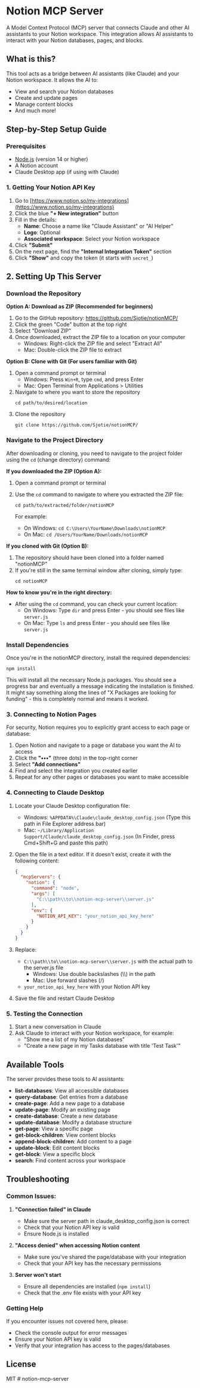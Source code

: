 # Notion MCP Server

A Model Context Protocol (MCP) server that connects Claude and other AI assistants to your Notion workspace. This integration allows AI assistants to interact with your Notion databases, pages, and blocks.

## What is this?

This tool acts as a bridge between AI assistants (like Claude) and your Notion workspace. It allows the AI to:
- View and search your Notion databases
- Create and update pages
- Manage content blocks
- And much more!

## Step-by-Step Setup Guide

### Prerequisites
- [Node.js](https://nodejs.org/) (version 14 or higher)
- A Notion account
- Claude Desktop app (if using with Claude)

### 1. Getting Your Notion API Key

1. Go to [https://www.notion.so/my-integrations](https://www.notion.so/my-integrations)
2. Click the blue **"+ New integration"** button
3. Fill in the details:
   - **Name**: Choose a name like "Claude Assistant" or "AI Helper"
   - **Logo**: Optional
   - **Associated workspace**: Select your Notion workspace
4. Click **"Submit"**
5. On the next page, find the **"Internal Integration Token"** section
6. Click **"Show"** and copy the token (it starts with `secret_`)

## 2. Setting Up This Server

### Download the Repository

**Option A: Download as ZIP (Recommended for beginners)**
1. Go to the GitHub repository: https://github.com/Sjotie/notionMCP/
2. Click the green "Code" button at the top right
3. Select "Download ZIP"
4. Once downloaded, extract the ZIP file to a location on your computer
   - Windows: Right-click the ZIP file and select "Extract All"
   - Mac: Double-click the ZIP file to extract

**Option B: Clone with Git (For users familiar with Git)**
1. Open a command prompt or terminal
   - Windows: Press `Win+R`, type `cmd`, and press Enter
   - Mac: Open Terminal from Applications > Utilities
2. Navigate to where you want to store the repository
   ```
   cd path/to/desired/location
   ```
3. Clone the repository
   ```
   git clone https://github.com/Sjotie/notionMCP/
   ```

### Navigate to the Project Directory

After downloading or cloning, you need to navigate to the project folder using the `cd` (change directory) command:

**If you downloaded the ZIP (Option A):**
1. Open a command prompt or terminal
2. Use the `cd` command to navigate to where you extracted the ZIP file:
   ```
   cd path/to/extracted/folder/notionMCP
   ```
   
   For example:
   - On Windows: `cd C:\Users\YourName\Downloads\notionMCP`
   - On Mac: `cd /Users/YourName/Downloads/notionMCP`

**If you cloned with Git (Option B):**
1. The repository should have been cloned into a folder named "notionMCP"
2. If you're still in the same terminal window after cloning, simply type:
   ```
   cd notionMCP
   ```

**How to know you're in the right directory:**
- After using the `cd` command, you can check your current location:
  - On Windows: Type `dir` and press Enter - you should see files like `server.js`
  - On Mac: Type `ls` and press Enter - you should see files like `server.js`

### Install Dependencies

Once you're in the notionMCP directory, install the required dependencies:

```
npm install
```

This will install all the necessary Node.js packages. You should see a progress bar and eventually a message indicating the installation is finished. It might say something along the lines of "X Packages are looking for funding" - this is completely normal and means it worked.

### 3. Connecting to Notion Pages

For security, Notion requires you to explicitly grant access to each page or database:

1. Open Notion and navigate to a page or database you want the AI to access
2. Click the **"•••"** (three dots) in the top-right corner
3. Select **"Add connections"**
4. Find and select the integration you created earlier
5. Repeat for any other pages or databases you want to make accessible

### 4. Connecting to Claude Desktop

1. Locate your Claude Desktop configuration file:
   - Windows: `%APPDATA%\Claude\claude_desktop_config.json`
     (Type this path in File Explorer address bar)
   - Mac: `~/Library/Application Support/Claude/claude_desktop_config.json`
     (In Finder, press Cmd+Shift+G and paste this path)

2. Open the file in a text editor. If it doesn't exist, create it with the following content:
   ```json
   {
     "mcpServers": {
       "notion": {
         "command": "node",
         "args": [
           "C:\\path\\to\\notion-mcp-server\\server.js"
         ],
         "env": {
           "NOTION_API_KEY": "your_notion_api_key_here"
         }
       }
     }
   }
   ```

3. Replace:
   - `C:\\path\\to\\notion-mcp-server\\server.js` with the actual path to the server.js file
     - Windows: Use double backslashes (\\\\) in the path
     - Mac: Use forward slashes (/)
   - `your_notion_api_key_here` with your Notion API key

4. Save the file and restart Claude Desktop

### 5. Testing the Connection

1. Start a new conversation in Claude
2. Ask Claude to interact with your Notion workspace, for example:
   - "Show me a list of my Notion databases"
   - "Create a new page in my Tasks database with title 'Test Task'"

## Available Tools

The server provides these tools to AI assistants:

- **list-databases**: View all accessible databases
- **query-database**: Get entries from a database
- **create-page**: Add a new page to a database
- **update-page**: Modify an existing page
- **create-database**: Create a new database
- **update-database**: Modify a database structure
- **get-page**: View a specific page
- **get-block-children**: View content blocks
- **append-block-children**: Add content to a page
- **update-block**: Edit content blocks
- **get-block**: View a specific block
- **search**: Find content across your workspace

## Troubleshooting

### Common Issues:

1. **"Connection failed" in Claude**
   - Make sure the server path in claude_desktop_config.json is correct
   - Check that your Notion API key is valid
   - Ensure Node.js is installed

2. **"Access denied" when accessing Notion content**
   - Make sure you've shared the page/database with your integration
   - Check that your API key has the necessary permissions

3. **Server won't start**
   - Ensure all dependencies are installed (`npm install`)
   - Check that the .env file exists with your API key

### Getting Help

If you encounter issues not covered here, please:
- Check the console output for error messages
- Ensure your Notion API key is valid
- Verify that your integration has access to the pages/databases

## License

MIT
#   n o t i o n - m c p - s e r v e r  
 